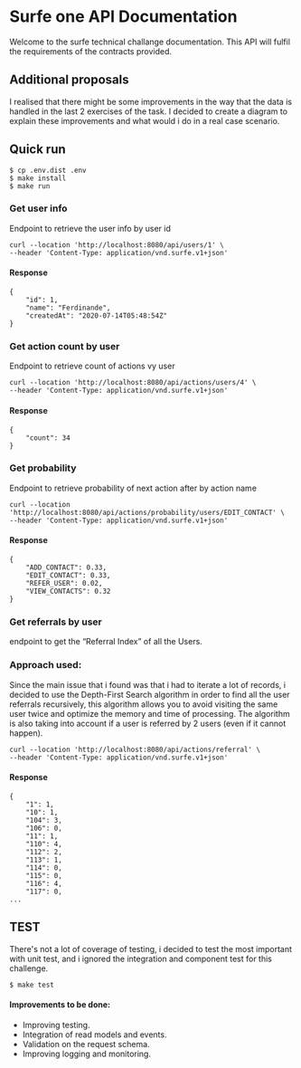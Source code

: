 # Surfe one API Documentation

Welcome to the surfe technical challange documentation.
This API will fulfil the requirements of the contracts provided.

## Additional proposals
I realised that there might be some improvements in the way that the data is handled in the 
last 2 exercises of the task.
I decided to create a diagram to explain these improvements and what would i do in a real case scenario.

## Quick run

```shell
$ cp .env.dist .env
$ make install
$ make run
```

### Get user info
Endpoint to retrieve the user info by user id
```
curl --location 'http://localhost:8080/api/users/1' \
--header 'Content-Type: application/vnd.surfe.v1+json'
```

#### Response
```
{
    "id": 1,
    "name": "Ferdinande",
    "createdAt": "2020-07-14T05:48:54Z"
}
```
### Get action count by user
Endpoint to retrieve count of actions vy user
```
curl --location 'http://localhost:8080/api/actions/users/4' \
--header 'Content-Type: application/vnd.surfe.v1+json'
```

#### Response
```
{
    "count": 34
}
```

### Get probability 
Endpoint to retrieve probability of next action after by action name
```
curl --location 'http://localhost:8080/api/actions/probability/users/EDIT_CONTACT' \
--header 'Content-Type: application/vnd.surfe.v1+json'
```

#### Response
```
{
    "ADD_CONTACT": 0.33,
    "EDIT_CONTACT": 0.33,
    "REFER_USER": 0.02,
    "VIEW_CONTACTS": 0.32
}
```

### Get referrals by user
endpoint to get the “Referral Index” of all the Users.
### Approach used:
Since the main issue that i found was that i had to iterate a lot of records, i decided to use the Depth-First Search algorithm in order to find all the user referrals recursively, this algorithm 
allows you to avoid visiting the same user twice and optimize the memory and time of processing.
The algorithm is also taking into account if a user is referred by 2 users (even if it cannot happen).
```
curl --location 'http://localhost:8080/api/actions/referral' \
--header 'Content-Type: application/vnd.surfe.v1+json'
```

#### Response
```
{
    "1": 1,
    "10": 1,
    "104": 3,
    "106": 0,
    "11": 1,
    "110": 4,
    "112": 2,
    "113": 1,
    "114": 0,
    "115": 0,
    "116": 4,
    "117": 0,
...
```

## TEST
There's not a lot of coverage of testing, i decided to test the most important with unit test, and i ignored the integration and component test for this challenge.  
```shell
$ make test
```

#### Improvements to be done:

* Improving testing.
* Integration of read models and events.
* Validation on the request schema.
* Improving logging and monitoring.